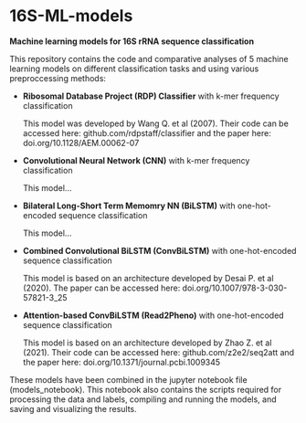 # 16S-ML-models
**Machine learning models for 16S rRNA sequence classification**

This repository contains the code and comparative analyses of 5 machine learning models on different classification tasks and using various preproccessing methods:
- **Ribosomal Database Project (RDP) Classifier** with k-mer frequency classification

    This model was developed by Wang Q. et al (2007).
    Their code can be accessed here: github.com/rdpstaff/classifier and the paper here: doi.org/10.1128/AEM.00062-07
    
- **Convolutional Neural Network (CNN)** with k-mer frequency classification

    This model...
    
- **Bilateral Long-Short Term Memomry NN (BiLSTM)** with one-hot-encoded sequence classification
    
    This model...
    
- **Combined Convolutional BiLSTM (ConvBiLSTM)** with one-hot-encoded sequence classification
    
    This model is based on an architecture developed by Desai P. et al (2020). 
    The paper can be accessed here: doi.org/10.1007/978-3-030-57821-3_25
    
- **Attention-based ConvBiLSTM (Read2Pheno)** with one-hot-encoded sequence classification
    
    This model is based on an architecture developed by Zhao Z. et al (2021). 
    Their code can be accessed here: github.com/z2e2/seq2att and the paper here: doi.org/10.1371/journal.pcbi.1009345


These models have been combined in the jupyter notebook file (models_notebook). This notebook also contains the scripts required for processing the data and labels, compiling and running the models, and saving and visualizing the results.
